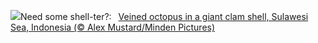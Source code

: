 ![](https://www.bing.com/th?id=OHR.OctoClam_EN-US9467607669_UHD.jpg&w=1000)Need some shell-ter?:&nbsp;&ensp;[Veined octopus in a giant clam shell, Sulawesi Sea, Indonesia (© Alex Mustard/Minden Pictures)](https://www.bing.com/th?id=OHR.OctoClam_EN-US9467607669_UHD.jpg)
<br><br/>

